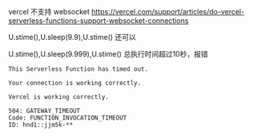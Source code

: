 vercel 不支持 websocket
https://vercel.com/support/articles/do-vercel-serverless-functions-support-websocket-connections

U.stime(),U.sleep(9.9),U.stime()  还可以

U.stime(),U.sleep(9.999),U.stime() 总执行时间超过10秒，报错
```
This Serverless Function has timed out.

Your connection is working correctly.

Vercel is working correctly.

504: GATEWAY_TIMEOUT
Code: FUNCTION_INVOCATION_TIMEOUT
ID: hnd1::jjm5k-**
```
